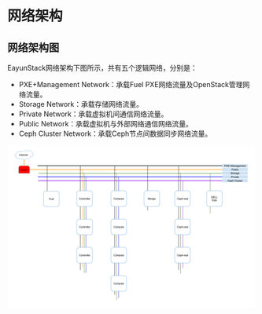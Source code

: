 # 网络架构

## 网络架构图

EayunStack网络架构下图所示，共有五个逻辑网络，分别是：

* PXE+Management Network：承载Fuel PXE网络流量及OpenStack管理网络流量。
* Storage Network：承载存储网络流量。
* Private Network：承载虚拟机间通信网络流量。
* Public Network：承载虚拟机与外部网络通信网络流量。
* Ceph Cluster Network：承载Ceph节点间数据同步网络流量。

![EayunStack-Network-Architecture](../images/EayunStack-Network-Architecture.png)





